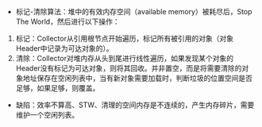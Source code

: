 - 标记-清除算法：堆中的有效内存空间（available memory）被耗尽后，Stop The World，然后进行以下操作：

1. 标记：Collector从引用根节点开始遍历，标记所有被引用的对象（对象Header中记录为可达对象的）。
2. 清除：Collector对堆内存从头到尾进行线性遍历，如果发现某个对象的Header没有标记为可达对象，则将其回收。并非置空，而是将需要清除的对象地址保存在空闲列表中，当有新对象需要加载时，判断垃圾的位置空间是否足够，如果足够，则覆盖。

- 缺陷：效率不算高、STW、清理的空间内存是不连续的，产生内存碎片，需要维护一个空闲列表。